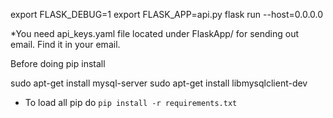 export FLASK_DEBUG=1
export FLASK_APP=api.py
flask run --host=0.0.0.0


*You need api_keys.yaml file located under FlaskApp/ for sending out email. Find it in your email.



Before doing pip install

sudo apt-get install mysql-server
sudo apt-get install libmysqlclient-dev



* To load all pip do `pip install -r requirements.txt`

